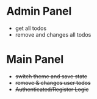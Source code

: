 # Admin Panel
* get all todos
* remove and changes all todos

# Main Panel
* ~~switch theme and save state~~ 
* ~~remove & changes user todos~~
* ~~Authenticated/Register Logic~~
